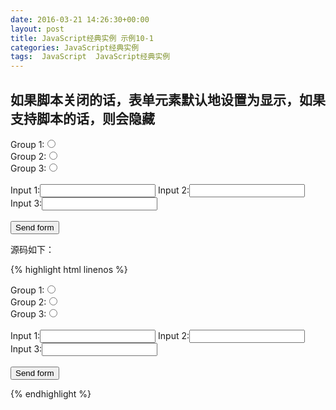 ```yaml
---
date: 2016-03-21 14:26:30+00:00
layout: post
title: JavaScript经典实例 示例10-1
categories: JavaScript经典实例
tags:  JavaScript  JavaScript经典实例
---
```


如果脚本关闭的话，表单元素默认地设置为显示，如果支持脚本的话，则会隐藏
----------------

<html xmlns="http://www.w3.org/1999/xthml">
<head>
<title>Populating Selection Lists</title>
<script>
//<![CDTAT[

var inprocess = false;

window.onload = function(){
    document.getElementById("hidden_elements").style.display = "none";
    
    // 把点击事件处理程序绑定到按钮
    var radios = document.forms[0].elements["group1"];
    for (var i = 0; i < radios.length; i++) {
        radios[i].onclick = radioClicked;
    }
}

function radioClicked() {
    if (this.value == "two") {
        document.getElementById("hidden_elements").style.display = "block";
    } else {
        document.getElementById("hidden_elements").style.display = "none";
    }
}

//--><!]]>
</script>
</head>
<body>
<form id="picker" method="post" action="">
Group 1:<input type="radio" name="group1" value="one"/><br />
Group 2:<input type="radio" name="group1" value="two"/><br />
Group 3:<input type="radio" name="group1" value="three"/><br />
<br />
<div id="hidden_elements">
Input 1:<input type="text" id="intext" />
Input 2:<input type="text" id="intext2" />
Input 3:<input type="text" id="intext3" /><br /><br />
</div>
<input type="submit" id="submitbutton" value="Send form" />
</form>
</body>
</html>

源码如下：

{% highlight html linenos %}
<!DOCTYPE html>
<html xmlns="http://www.w3.org/1999/xthml">
<head>
<title>Populating Selection Lists</title>
<script>
//<![CDTAT[

var inprocess = false;

window.onload = function(){
    document.getElementById("hidden_elements").style.display = "none";
    
    // 把点击事件处理程序绑定到按钮
    var radios = document.forms[0].elements["group1"];
    for (var i = 0; i < radios.length; i++) {
        radios[i].onclick = radioClicked;
    }
}

function radioClicked() {
    if (this.value == "two") {
        document.getElementById("hidden_elements").style.display = "block";
    } else {
        document.getElementById("hidden_elements").style.display = "none";
    }
}

//--><!]]>
</script>
</head>
<body>
<form id="picker" method="post" action="">
Group 1:<input type="radio" name="group1" value="one"/><br />
Group 2:<input type="radio" name="group1" value="two"/><br />
Group 3:<input type="radio" name="group1" value="three"/><br />
<br />
<div id="hidden_elements">
Input 1:<input type="text" id="intext" />
Input 2:<input type="text" id="intext2" />
Input 3:<input type="text" id="intext3" /><br /><br />
</div>
<input type="submit" id="submitbutton" value="Send form" />
</form>
</body>
</html>
{% endhighlight %}
